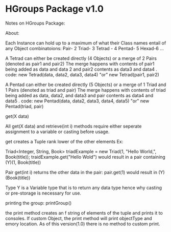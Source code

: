 # HGroups Package v1.0
Notes on HGroups Package:




About:

Each Instance can hold up to a maximum of what their Class names entail of any Object combinatoions:
Pair- 2
Triad- 3
Tetrad - 4
Pentad- 5
Hexad-6
...

A Tetrad can either be created directly (4 Objects) or a merge of 2 Pairs (denoted as pair1 and pair2)
The merge happens with contents of pair1 being added as data and data 2 and pair2 contents as data3 and data4 .
code: new Tetrad(data, data2, data3, data4) "or" new Tetrad(pair1, pair2)

A Pentad can either be created directly (5 Objects) or a merge of 1 Triad and 1 Pairs (denoted as triad and pair)
The merge happens with contents of triad being added as data, data2, and data3 and pair contents as data4 and data5 .
code: new Pentad(data, data2, data3, data4, data5) "or" new Pentad(triad, pair)




get(X data)

All get(X data) and retrieve(int i) methods require either seperate assignment to a variable or casting before usage.

get creates a Tuple rank lower of the other elements Ex:

Triad<Integer, String, Book> triadExample = new Triad(1, "Hello World,", Book(title));
traidExample.get("Hello Wold") would result in a pair containing (Y)(1, Book(title))

Pair get(int i) returns the other data in the pair:
pair.get(1) would result in (Y)(Book(title))

Type Y is a Variable type that is to return any data type hence why casting or pre-storage is necessary for use.


printing the group: printGroup()

the print method creates an f string of elements of the tuple and prints it to consoles. If custom Object, the print
method will print objectType and emory location. As of this version(1.0) there is no method to custom print.
